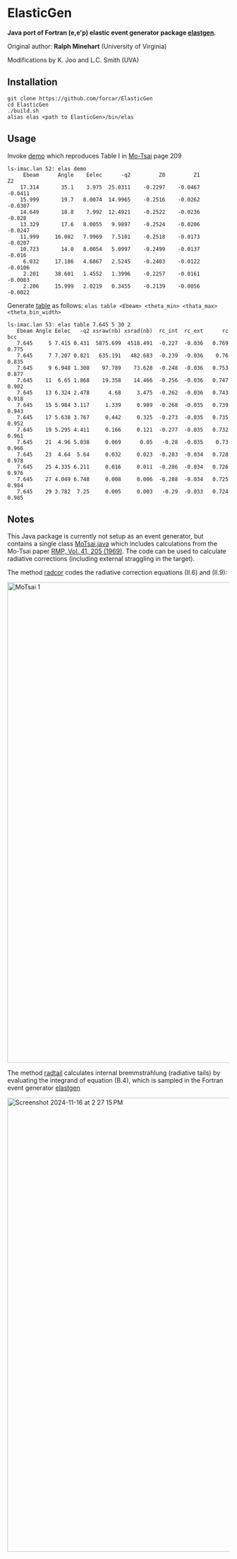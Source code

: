 # ElasticGen
**Java port of Fortran (e,e'p) elastic event generator package [elastgen](https://github.com/forcar/elastgen).** 

Original author: **Ralph Minehart** (University of Virginia)

Modifications by K. Joo and L.C. Smith (UVA)

## Installation
```
git clone https://github.com/forcar/ElasticGen
cd ElasticGen
./build.sh
alias elas <path to ElasticGen>/bin/elas
```
## Usage
Invoke [demo](https://github.com/forcar/ElasticGen/blob/5eec9a2ef1166d2c40f0f95220de8bb854f5cee3/src/main/java/org/clas/lib/MoTsai.java#L463) which reproduces Table I in [Mo-Tsai](https://github.com/forcar/elastgen/blob/master/pdf/RevModPhys.41.205.pdf) page 209 
```
ls-imac.lan 52: elas demo
     Ebeam      Angle    Eelec      -q2         Z0         Z1         Z2
    17.314       35.1    3.975  25.0311    -0.2297    -0.0467    -0.0411
    15.999       19.7   8.0074  14.9965    -0.2516    -0.0262    -0.0307
    14.649       18.8    7.992  12.4921    -0.2522    -0.0236     -0.028
    13.329       17.6   8.0055   9.9897    -0.2524    -0.0206    -0.0247
    11.999     16.082   7.9969   7.5101    -0.2518    -0.0173    -0.0207
    10.723       14.0   8.0054   5.0997    -0.2499    -0.0137     -0.016
     6.032     17.186   4.6867   2.5245    -0.2403    -0.0122    -0.0106
     2.201     38.601   1.4552   1.3996    -0.2257    -0.0161    -0.0083
     2.206     15.999   2.0219   0.3455    -0.2139    -0.0056    -0.0022
```
Generate [table](https://github.com/forcar/ElasticGen/blob/b17b74fa3a60b603e2b1ed5198c4e87b602c8096/src/main/java/org/clas/lib/MoTsai.java#L463) as follows: `elas table <Ebeam> <theta_min> <thata_max> <theta_bin_width>` 
```
ls-imac.lan 53: elas table 7.645 5 30 2
   Ebeam Angle Eelec   -q2 xsraw(nb) xsrad(nb)  rc_int  rc_ext      rc     bcc
   7.645     5 7.415 0.431  5875.699  4518.491  -0.227  -0.036   0.769   0.775
   7.645     7 7.207 0.821   635.191   482.683  -0.239  -0.036    0.76   0.835
   7.645     9 6.948 1.308    97.789    73.628  -0.248  -0.036   0.753   0.877
   7.645    11  6.65 1.868    19.358    14.466  -0.256  -0.036   0.747   0.902
   7.645    13 6.324 2.478      4.68     3.475  -0.262  -0.036   0.743   0.918
   7.645    15 5.984 3.117     1.339     0.989  -0.268  -0.035   0.739   0.943
   7.645    17 5.638 3.767     0.442     0.325  -0.273  -0.035   0.735   0.952
   7.645    19 5.295 4.411     0.166     0.121  -0.277  -0.035   0.732   0.961
   7.645    21  4.96 5.038     0.069      0.05   -0.28  -0.035    0.73   0.966
   7.645    23  4.64  5.64     0.032     0.023  -0.283  -0.034   0.728   0.978
   7.645    25 4.335 6.211     0.016     0.011  -0.286  -0.034   0.726   0.976
   7.645    27 4.049 6.748     0.008     0.006  -0.288  -0.034   0.725   0.984
   7.645    29 3.782  7.25     0.005     0.003   -0.29  -0.033   0.724   0.985
```
## Notes

This Java package is currently not setup as an event generator, but contains a single class [MoTsai.java](https://github.com/forcar/ElasticGen/blob/main/src/main/java/org/clas/lib/MoTsai.java) which includes calculations from the Mo-Tsai paper
[RMP, Vol. 41, 205 (1969)](https://github.com/forcar/elastgen/blob/master/pdf/RevModPhys.41.205.pdf).  The code can be used to calculate radiative corrections (including external straggling in the target).  

The method [radcor](https://github.com/forcar/ElasticGen/blob/b17b74fa3a60b603e2b1ed5198c4e87b602c8096/src/main/java/org/clas/lib/MoTsai.java#L216) codes the radiative correction equations (II.6) and (II.9):

<img width="1088" alt="MoTsai 1" src="https://github.com/user-attachments/assets/60f3293a-d647-41d7-a805-518f687e5994">


The method [radtail](https://github.com/forcar/ElasticGen/blob/b17b74fa3a60b603e2b1ed5198c4e87b602c8096/src/main/java/org/clas/lib/MoTsai.java#L348) calculates internal bremmstrahlung (radiative tails) by evaluating the integrand of equation (B.4), which is sampled in the Fortran event generator [elastgen](https://github.com/forcar/elastgen) 

<img width="1028" alt="Screenshot 2024-11-16 at 2 27 15 PM" src="https://github.com/user-attachments/assets/9c295729-eda5-4d17-a783-4860f5152054">
